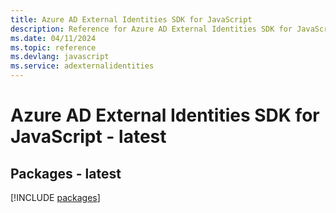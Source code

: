 ```yaml
---
title: Azure AD External Identities SDK for JavaScript
description: Reference for Azure AD External Identities SDK for JavaScript
ms.date: 04/11/2024
ms.topic: reference
ms.devlang: javascript
ms.service: adexternalidentities
---
```

# Azure AD External Identities SDK for JavaScript - latest
## Packages - latest
[!INCLUDE [packages](ad-external-identities-index.md)]